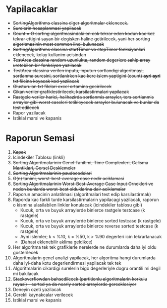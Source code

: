 # Yapilacaklar

* ~~SortingAlgorithms classina diger algoritmalar eklenecek.~~
* ~~Surelerin hesaplanmasi yapilacak~~
* ~~Count = O sorting algoritmasindaki en cok tekrar eden kodun kac kez tekrar ettigini sayan bir degisken haline getirilecek, yani her sorting algoritmasinin most common linei bulunacak~~
* ~~SortingAlgorithms classina startTimer ve stopTimer fonksiyonlari eklenecek, kolay kullanim acisindan~~
* ~~TestArea classina random uzunlukta, random degerlere sahip array uretebilen bir fonksiyon yazilacak~~
* ~~TestArea classina verilen inputu, inputun sortlandigi algoritmayi, sortlanma suresini, sortlanirken kac kere islem yaptigini (count) **ayri ayri** txt fileina koyacak kod yazilacak~~
* ~~Olusturulan txt filelari excel ortamina gecirilecek~~
* ~~Cikan veriler grafiklestirilecek, karsilastirmalari yapilacak~~
* ~~Rastgele veriler harici, halihazirda sortlanmis arrayler, ters sortlanmis arrayler gibi worst caseleri tetikleyecek arrayler bulunacak ve bunlar da test edilecek~~
* Rapor yazilacak
* Istiklal marsi ve kapanis

# Raporun Semasi

1. ~~Kapak~~
2. Icindekiler Tablosu (linkli)
3. ~~Sorting Algoritmalarinin Genel Tanitimi, Time Complexleri, Calisma Mantiklari, Gorsel Desklemeler~~
4. ~~Sorting Algoritmalarinin psudocodelari~~
5. ~~O(n) tanimi, worst-best-average case nedir aciklamasi~~
6. ~~Sorting Algoritmalarinin Worst-Best-Average Case Input Ornekleri ve neden bunlarda worst-best olduklarina dair aciklamalar~~
7. Raporun amacinin anlatilmasi (algoritmalari test edip karsilastirmak)
8. Raporda kac farkli turde karsilastirmalarin yapilacagi yazilacak, raporun o kismina ulasilabilen linkler konulacak (icindekiler tablosu gibi)
   * Kucuk, orta ve buyuk arraylerde binlerce rastgele testcase (k rastgele)
   * Kucuk, orta ve buyuk arraylerde binlerce sorted testcase (k rastgele)
   * Kucuk, orta ve buyuk arraylerde binlerce reverse sorted testcase (k rastgele)
   * Ayni islemler; k < %10, k = %50, k > %90 degerleri icin tekrarlanacak
   * (Dahasi eklenebilir aklima geldikce)
9. Her algoritma tek tek grafiklerle nerelerde ne durumlarda daha iyi oldu gosterilecek
10. Algoritmalarin genel analizi yapilacak, her algoritma hangi durumlarda daha iyi-daha kotu degerlendirmesi yapilacak tek tek
11. Algoritmalarin cikardigi surelerin bigo degerleriyle dogru orantili mi degil mi bakilacak
12. ~~Stackoverflowdan bahsedilecek (partitionlu algoritmalarin korkulu ruyasi) - sorted ya da nearly sorted arraylerde gerceklesiyor~~
13. Deneyin ozeti yazilacak
14. Gerekli kaynakcalar verilecek
15. Istiklal marsi ve kapanis
